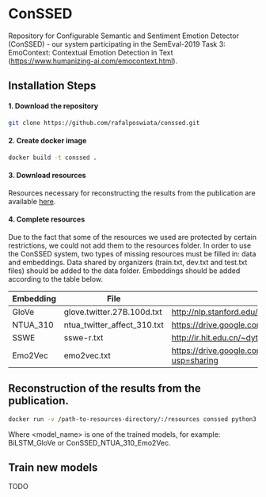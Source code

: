 # ConSSED

Repository for Configurable Semantic and Sentiment Emotion Detector (ConSSED) - our system participating in the SemEval-2019 Task 3: EmoContext: Contextual Emotion Detection in Text (https://www.humanizing-ai.com/emocontext.html).

## Installation Steps

#### 1. Download the repository
```bash
git clone https://github.com/rafalposwiata/conssed.git
```

#### 2. Create docker image
```bash
docker build -t conssed .
```
#### 3. Download resources

Resources necessary for reconstructing the results from the publication are available [here](https://drive.google.com/open?id=1jna0wnCBR61nCTKG7qSfhEnN4k_SqYsz).

#### 4. Complete resources

Due to the fact that some of the resources we used are protected by certain restrictions, we could not add them to the resources folder.
In order to use the ConSSED system, two types of missing resources must be filled in: data and embeddings. Data shared by organizers (train.txt, dev.txt and test.txt files) should be added to the data folder.
Embeddings should be added according to the table below.


| Embedding  | File  | Source link | Destination directory  | 
|---|---|---|---|
| GloVe      | glove.twitter.27B.100d.txt |http://nlp.stanford.edu/data/glove.twitter.27B.zip | resource/embeddings/glove  |
| NTUA_310      | ntua_twitter_affect_310.txt |https://drive.google.com/open?id=1b-w7xf0d4zFmVoe9kipBHUwfoefFvU2t | resource/embeddings/word2vec  |
| SSWE      | sswe-r.txt |http://ir.hit.edu.cn/~dytang/paper/sswe/embedding-results.zip | resource/embeddings/sswe  |
| Emo2Vec      | emo2vec.txt |https://drive.google.com/file/d/1K0RPGSlBHOng4NN4Jkju_OkYtrmqimLi/view?usp=sharing | resource/embeddings/emo2vec  |


## Reconstruction of the results from the publication.

```bash
docker run -v /path-to-resources-directory/:/resources conssed python3.6 /conssed/predict.py /resources/models/<model_name>/predict.config
```

Where <model_name> is one of the trained models, for example: BiLSTM_GloVe or ConSSED_NTUA_310_Emo2Vec.

## Train new models

TODO
